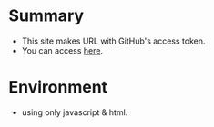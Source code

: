 # Summary
* This site makes URL with GitHub's access token.
* You can access [here](https://honokiyuto.github.io/github-token-url-fusion-site/).

# Environment
* using only javascript & html.
